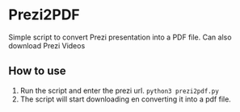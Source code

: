 # Prezi2PDF
 Simple script to convert Prezi presentation into a PDF file. Can also download Prezi Videos

## How to use

1.  Run the script and enter the prezi url. `python3 prezi2pdf.py`  
2. The script will start downloading en converting it into a pdf file.
